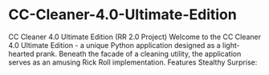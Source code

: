 # CC-Cleaner-4.0-Ultimate-Edition
CC Cleaner 4.0 Ultimate Edition (RR 2.0 Project) Welcome to the CC Cleaner 4.0 Ultimate Edition - a unique Python application designed as a light-hearted prank. Beneath the facade of a cleaning utility, the application serves as an amusing Rick Roll implementation.  Features Stealthy Surprise: 
